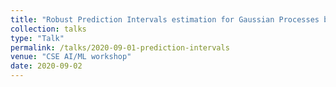 ```yaml
---
title: "Robust Prediction Intervals estimation for Gaussian Processes by Cross-Validation method"
collection: talks
type: "Talk"
permalink: /talks/2020-09-01-prediction-intervals
venue: "CSE AI/ML workshop"
date: 2020-09-02
---
```

